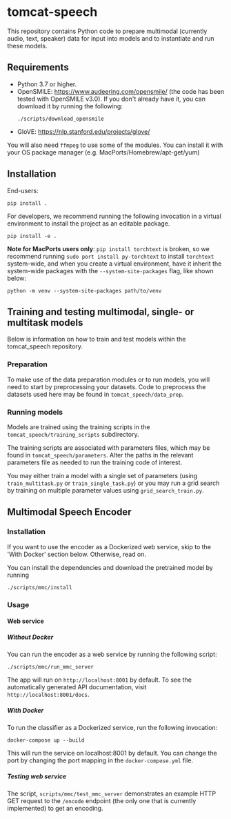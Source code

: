 # tomcat-speech

This repository contains Python code to prepare multimodal (currently audio,
text, speaker) data for input into models and to instantiate and run these
models.

## Requirements

* Python 3.7 or higher.
* OpenSMILE: https://www.audeering.com/opensmile/ (the code has been tested with
  OpenSMILE v3.0). If you don't already have it, you can download it by
  running the following:
  ```
  ./scripts/download_opensmile
  ```
* GloVE: https://nlp.stanford.edu/projects/glove/

You will also need `ffmpeg` to use some of the modules. You can install it with
your OS package manager (e.g. MacPorts/Homebrew/apt-get/yum)

## Installation

End-users:

    pip install .

For developers, we recommend running the following invocation in a virtual
environment to install the project as an editable package.

    pip install -e .


**Note for MacPorts users only**: `pip install torchtext` is broken, so we recommend
running `sudo port install py-torchtext` to install `torchtext` system-wide,
and when you create a virtual environment, have it inherit the system-wide
packages with the `--system-site-packages` flag, like shown below:

    python -m venv --system-site-packages path/to/venv

## Training and testing multimodal, single- or multitask models

Below is information on how to train and test models within the tomcat_speech repository.

### Preparation

To make use of the data preparation modules or to run models, you will need to start by preprocessing your datasets. 
Code to preprocess the datasets used here may be found in `tomcat_speech/data_prep`. 


### Running models 

Models are trained using the training scripts in the `tomcat_speech/training_scripts` subdirectory. 

The training scripts are associated with parameters files, which may be found in `tomcat_speech/parameters`. 
Alter the paths in the relevant parameters file as needed to run the training code of interest. 

You may either train a model with a single set of parameters (using `train_multitask.py` or `train_single_task.py`) or you may run a grid search by training on multiple parameter values using `grid_search_train.py`.


Multimodal Speech Encoder
-------------------------


### Installation


If you want to use the encoder as a Dockerized web service, skip to the
'With Docker' section below. Otherwise, read on.

You can install the dependencies and download the pretrained model by running

    ./scripts/mmc/install

### Usage

#### Web service

##### Without Docker

You can run the encoder as a web service by running the
following script:

    ./scripts/mmc/run_mmc_server

The app will run on `http://localhost:8001` by default. To see the
automatically generated API documentation, visit `http://localhost:8001/docs`.

##### With Docker

To run the classifier as a Dockerized service, run the following invocation:

    docker-compose up --build

This will run the service on localhost:8001 by default. You can change the port
by changing the port mapping in the `docker-compose.yml` file.

##### Testing web service

The script, `scripts/mmc/test_mmc_server` demonstrates an example HTTP GET request
to the `/encode` endpoint (the only one that is currently implemented) to get
an encoding.
